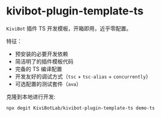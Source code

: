 # kivibot-plugin-template-ts

`KiviBot` 插件 TS 开发模板，开箱即用，近乎零配置。

特征：

- 预安装的必要开发依赖
- 简洁明了的插件模板代码
- 完备的 TS 编译配置
- 开发友好的调试方式（`tsc` + `tsc-alias` + `concurrently`）
- 可选配置的测试套件（`ava`）

克隆到本地进行开发:

```shell
npx degit KiviBotLab/kivibot-plugin-template-ts demo-ts
```
